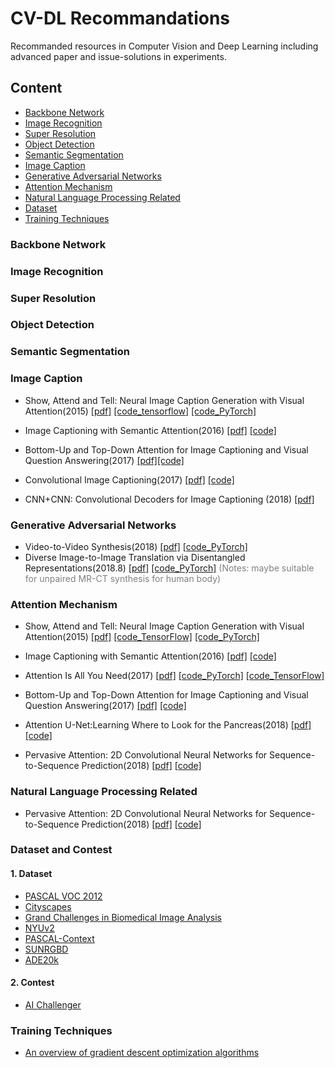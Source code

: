 # CV-DL Recommandations
Recommanded resources in Computer Vision and Deep Learning including advanced paper and issue-solutions in experiments.
## Content
- [Backbone Network](#Backbone--Network)
- [Image Recognition](#Image--Recognition)
- [Super Resolution](#Super--Resolution)
- [Object Detection](#Object--Detection)
- [Semantic Segmentation](#Semantic--Segmentation)
- [Image Caption](#Image-Caption)
- [Generative Adversarial Networks](#Generative--Adversarial--Networks)
- [Attention Mechanism](#Attention--Mechanism)
- [Natural Language Processing Related](#Natural--Language--Processing--Related)
- [Dataset](#Dataset)
- [Training Techniques](#Training--Techniques)

### Backbone Network

### Image Recognition

### Super Resolution

### Object Detection

### Semantic Segmentation

### Image Caption

- Show, Attend and Tell: Neural Image Caption Generation with Visual Attention(2015) [[pdf]](https://arxiv.org/abs/1502.03044) [[code_tensorflow]](https://github.com/yunjey/show-attend-and-tell) [[code_PyTorch]](https://github.com/sgrvinod/a-PyTorch-Tutorial-to-Image-Captioning)

- Image Captioning with Semantic Attention(2016) [[pdf]](https://arxiv.org/abs/1603.03925) [[code]](https://github.com/chapternewscu/image-captioning-with-semantic-attention)

- Bottom-Up and Top-Down Attention for Image Captioning and Visual Question Answering(2017) [[pdf]](https://arxiv.org/abs/1707.07998)[[code]](https://github.com/peteanderson80/bottom-up-attention)

- Convolutional Image Captioning(2017) [[pdf]](https://arxiv.org/abs/1711.09151) [[code]](https://github.com/aditya12agd5/convcap)

- CNN+CNN: Convolutional Decoders for Image Captioning (2018) [[pdf]](https://arxiv.org/abs/1805.09019)
### Generative Adversarial Networks
- Video-to-Video Synthesis(2018) [[pdf]](https://arxiv.org/abs/1808.06601) [[code_PyTorch]](https://github.com/NVIDIA/vid2vid)
- Diverse Image-to-Image Translation via Disentangled Representations(2018.8) [[pdf]](https://arxiv.org/abs/1808.00948) [[code_PyTorch]](https://github.com/HsinYingLee/DRIT) <font color=Gray >(Notes: maybe suitable for unpaired MR-CT synthesis for human body)</font>

### Attention Mechanism
- Show, Attend and Tell: Neural Image Caption Generation with Visual Attention(2015) [[pdf]](https://arxiv.org/abs/1502.03044) [[code_TensorFlow]](https://github.com/yunjey/show-attend-and-tell) [[code_PyTorch]](https://github.com/sgrvinod/a-PyTorch-Tutorial-to-Image-Captioning)

- Image Captioning with Semantic Attention(2016) [[pdf]](https://arxiv.org/abs/1603.03925) [[code]](https://github.com/chapternewscu/image-captioning-with-semantic-attention)

- Attention Is All You Need(2017) [[pdf]](https://arxiv.org/abs/1706.03762) [[code_PyTorch]](https://github.com/jadore801120/attention-is-all-you-need-pytorch) [[code_TensorFlow]](https://github.com/Kyubyong/transformer)

- Bottom-Up and Top-Down Attention for Image Captioning and Visual Question Answering(2017) [[pdf]](https://arxiv.org/abs/1707.07998) [[code]](https://github.com/peteanderson80/bottom-up-attention)

- Attention U-Net:Learning Where to Look for the Pancreas(2018) [[pdf]](https://arxiv.org/abs/1804.03999) [[code]](https://github.com/ozan-oktay/Attention-Gated-Networks)

- Pervasive Attention: 2D Convolutional Neural Networks for Sequence-to-Sequence Prediction(2018) [[pdf]](https://arxiv.org/abs/1808.03867) [[code]](https://github.com/elbayadm/attn2d)

### Natural Language Processing Related
- Pervasive Attention: 2D Convolutional Neural Networks for Sequence-to-Sequence Prediction(2018) [[pdf]](https://arxiv.org/abs/1808.03867) [[code]](https://github.com/elbayadm/attn2d)

### Dataset and Contest

#### 1. Dataset

- [PASCAL VOC 2012](http://host.robots.ox.ac.uk/pascal/VOC/voc2012/)
- [Cityscapes](https://www.cityscapes-dataset.com/)
- [Grand Challenges in Biomedical Image Analysis](https://grand-challenge.org)
- [NYUv2](https://cs.nyu.edu/~silberman/datasets/nyu_depth_v2.html)
- [PASCAL-Context](https://cs.stanford.edu/~roozbeh/pascal-context/)
- [SUNRGBD](http://rgbd.cs.princeton.edu/)
- [ADE20k](http://groups.csail.mit.edu/vision/datasets/ADE20K/)

#### 2. Contest
- [AI Challenger](https://challenger.ai/)

### Training Techniques
- [An overview of gradient descent optimization algorithms](http://ruder.io/optimizing-gradient-descent/index.html)
